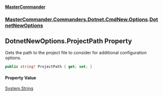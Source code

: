 #### [MasterCommander](MasterCommander.md 'MasterCommander')
### [MasterCommander.Commanders.Dotnet.CmdNew.Options](MasterCommander.md#MasterCommander.Commanders.Dotnet.CmdNew.Options 'MasterCommander.Commanders.Dotnet.CmdNew.Options').[DotnetNewOptions](DotnetNewOptions.md 'MasterCommander.Commanders.Dotnet.CmdNew.Options.DotnetNewOptions')

## DotnetNewOptions.ProjectPath Property

Gets the path to the project file to consider for additional configuration options.

```csharp
public string? ProjectPath { get; set; }
```

#### Property Value
[System.String](https://docs.microsoft.com/en-us/dotnet/api/System.String 'System.String')